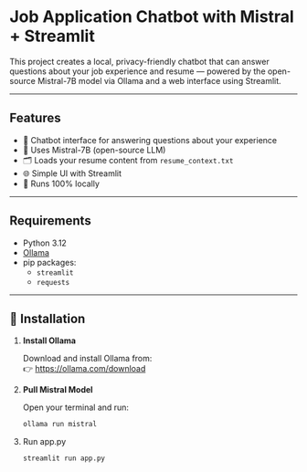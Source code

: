 # Job Application Chatbot with Mistral + Streamlit

This project creates a local, privacy-friendly chatbot that can answer questions about your job experience and resume — powered by the open-source Mistral-7B model via Ollama and a web interface using Streamlit.

---

## Features

- 🤖 Chatbot interface for answering questions about your experience
- 🧠 Uses Mistral-7B (open-source LLM)
- 🗂️ Loads your resume content from `resume_context.txt`
- 🌐 Simple UI with Streamlit
- 🔐 Runs 100% locally

---

## Requirements

- Python 3.12
- [Ollama](https://ollama.com/download)
- pip packages:
  - `streamlit`
  - `requests`

---

## 🔧 Installation

1. **Install Ollama**

   Download and install Ollama from:  
   👉 https://ollama.com/download

2. **Pull Mistral Model**

   Open your terminal and run:
   ```bash
   ollama run mistral
3. Run app.py
   
   ```bash
   streamlit run app.py

